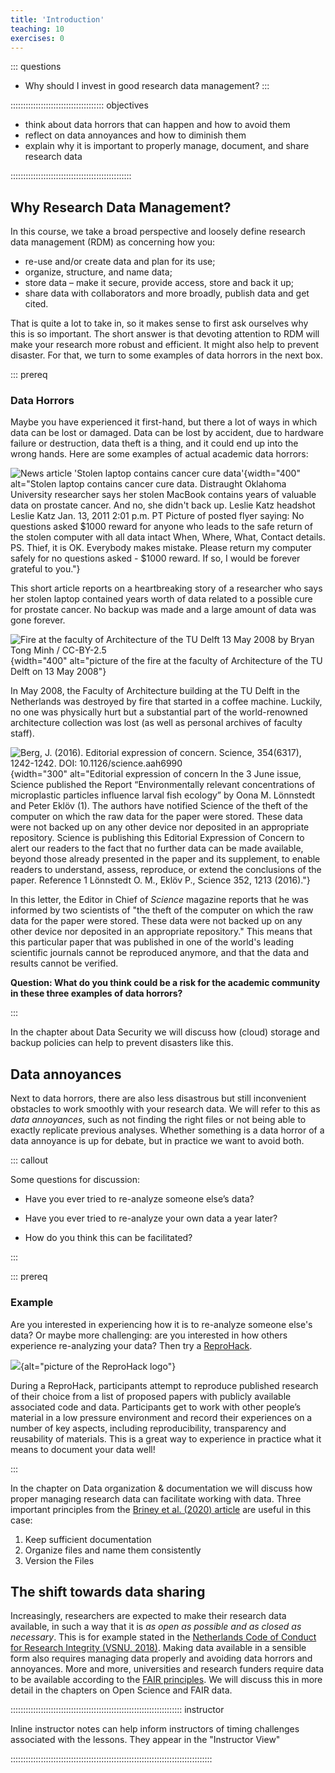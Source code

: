 ```yaml
---
title: 'Introduction'
teaching: 10
exercises: 0
---
```


::: questions
-   Why should I invest in good research data management?
:::

::::::::::::::::::::::::::::::::::::: objectives

- think about data horrors that can happen and how to avoid them
- reflect on data annoyances and how to diminish them
- explain why it is important to properly manage, document, and share research data

::::::::::::::::::::::::::::::::::::::::::::::::


## Why Research Data Management?

In this course, we take a broad perspective and loosely define research data management (RDM) as concerning how you:

- re-use and/or create data and plan for its use;
- organize, structure, and name data;
- store data – make it secure, provide access, store and back it up;
- share data with collaborators and more broadly, publish data and get cited. 

That is quite a lot to take in, so it makes sense to first ask ourselves why this is so important. The short answer is that devoting attention to RDM will make your research more robust and efficient. It might also help to prevent disaster. For that, we turn to some examples of data horrors in the next box.

::: prereq
### Data Horrors

Maybe you have experienced it first-hand, but there a lot of ways in which data can be lost or damaged. Data can be lost by accident, due to hardware failure or destruction, data theft is a thing, and it could end up into the wrong hands. Here are some examples of actual academic data horrors:

![News article ['Stolen laptop contains cancer cure data'](https://web.archive.org/web/20220327160304/https:/www.cnet.com/culture/stolen-laptop-contains-cancer-cure-data/)](fig/stolen-laptop-contains-cancer-cure-data.png){width="400" alt="Stolen laptop contains cancer cure data. 
Distraught Oklahoma University researcher says her stolen MacBook contains years of valuable data on prostate cancer. And no, she didn't back up.
Leslie Katz headshot
Leslie Katz
Jan. 13, 2011 2:01 p.m. PT
Picture of posted flyer saying: 
No questions asked
$1000 reward
for anyone who leads to the safe return of
the stolen computer with all data intact
When, Where, What, Contact details.
PS. Thief, it is OK. Everybody makes mistake. Please return my computer safely for no questions asked - $1000 reward. If so, I would be forever grateful to you."}

This short article reports on a heartbreaking story of a researcher who says her stolen laptop contained years worth of data related to a possible cure for prostate cancer. No backup was made and a large amount of data was gone forever.

![*Fire at the faculty of Architecture of the TU Delft 13 May 2008* by [Bryan Tong Minh](https://commons.wikimedia.org/wiki/User:Bryan) / [CC-BY-2.5](https://creativecommons.org/licenses/by/2.5/)](fig/fire_bouwkunde-TU-Delft_20080513.jpg){width="400" alt="picture of the fire at the faculty of Architecture of the TU Delft on 13 May 2008"}

In May 2008, the Faculty of Architecture building at the TU Delft in the Netherlands was destroyed by fire that started in a coffee machine. Luckily, no one was physically hurt but a substantial part of the world-renowned architecture collection was lost (as well as personal archives of faculty staff). 

![Berg, J. (2016). Editorial expression of concern. *Science, 354*(6317), 1242-1242. DOI: [10.1126/science.aah6990](https://doi.org/10.1126/science.aah6990)](fig/expression-of-concern_Science_2016.png){width="300" alt="Editorial expression of concern
In the 3 June issue, Science published the Report “Environmentally relevant concentrations of microplastic particles influence larval fish ecology” by Oona M. Lönnstedt and Peter Eklöv (1). The authors have notified Science of the theft of the computer on which the raw data for the paper were stored. These data were not backed up on any other device nor deposited in an appropriate repository. Science is publishing this Editorial Expression of Concern to alert our readers to the fact that no further data can be made available, beyond those already presented in the paper and its supplement, to enable readers to understand, assess, reproduce, or extend the conclusions of the paper.
Reference
1 Lönnstedt O. M., Eklöv P., Science 352, 1213 (2016)."}

In this letter, the Editor in Chief of *Science* magazine reports that he was informed by two scientists of "the theft of the computer on which the raw data for the paper were stored. These data were not backed up on any other device nor deposited in an appropriate repository." This means that this particular paper that was published in one of the world's leading scientific journals cannot be reproduced anymore, and that the data and results cannot be verified.

**Question: What do you think could be a risk for the academic community in these three examples of data horrors?**

:::

In the chapter about Data Security we will discuss how (cloud) storage and backup policies can help to prevent disasters like this.

## Data annoyances
Next to data horrors, there are also less disastrous but still inconvenient obstacles to work smoothly with your research data. We will refer to this as *data annoyances*, such as not finding the right files or not being able to exactly replicate previous analyses. Whether something is a data horror of a data annoyance is up for debate, but in practice we want to avoid both.

::: callout

Some questions for discussion:

- Have you ever tried to re-analyze someone else’s data?
- Have you ever tried to re-analyze your own data a year later?  

- How do you think this can be facilitated?

:::

::: prereq
### Example

Are you interested in experiencing how it is to re-analyze someone else's data? Or maybe more challenging: are you interested in how others experience re-analyzing your data? Then try a [ReproHack](https://www.reprohack.org/).  

![](fig/reprohack_logo_sm.png){alt="picture of the ReproHack logo"}

During a ReproHack, participants attempt to reproduce published research of their choice from a list of proposed papers with publicly available associated code and data. Participants get to work with other people’s material in a low pressure environment and record their experiences on a number of key aspects, including reproducibility, transparency and reusability of materials. 
This is a great way to experience in practice what it means to document your data well!

:::

In the chapter on Data organization & documentation we will discuss how proper managing research data can facilitate working with data. Three important principles from the [Briney et al. (2020) article](https://doi.org/10.3897/rio.6.e56508) are useful in this case:  

1. Keep sufficient documentation
2. Organize files and name them consistently
3. Version the Files

## The shift towards data sharing

Increasingly, researchers are expected to make their research data available, in such a way that it is *as open as possible and as closed as necessary*. This is for example stated in the [Netherlands Code of Conduct for Research Integrity (VSNU, 2018)](https://doi.org/10.17026/dans-2cj-nvwu). Making data available in a sensible form also requires managing data properly and avoiding data horrors and annoyances. More and more, universities and research funders require data to be available according to the [FAIR principles](https://www.go-fair.org/fair-principles/). We will discuss this in more detail in the chapters on Open Science and FAIR data.


:::::::::::::::::::::::::::::::::::::::::::::::::::::::::::::::::::: instructor

Inline instructor notes can help inform instructors of timing challenges
associated with the lessons. They appear in the "Instructor View"

::::::::::::::::::::::::::::::::::::::::::::::::::::::::::::::::::::::::::::::::
